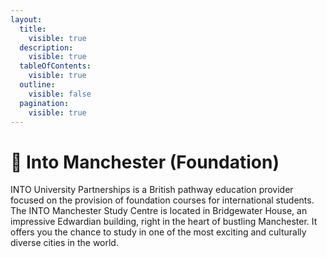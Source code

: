 ```yaml
---
layout:
  title:
    visible: true
  description:
    visible: true
  tableOfContents:
    visible: true
  outline:
    visible: false
  pagination:
    visible: true
---
```


# 🎒 Into Manchester (Foundation)

INTO University Partnerships is a British pathway education provider focused on the provision of foundation courses for international students. The INTO Manchester Study Centre is located in Bridgewater House, an impressive Edwardian building, right in the heart of bustling Manchester. It offers you the chance to study in one of the most exciting and culturally diverse cities in the world.
